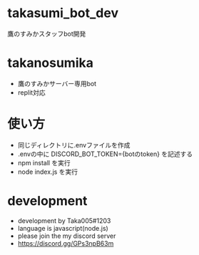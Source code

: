 # takasumi_bot_dev
鷹のすみかスタッフbot開発
# takanosumika
- 鷹のすみかサーバー専用bot
- replit対応
# 使い方
- 同じディレクトリに.envファイルを作成
- .envの中に DISCORD_BOT_TOKEN={botのtoken} を記述する
- npm install を実行
- node index.js を実行
# development
- development by Taka005#1203
- language is javascript(node.js)
- please join the my discord server
- https://discord.gg/GPs3npB63m